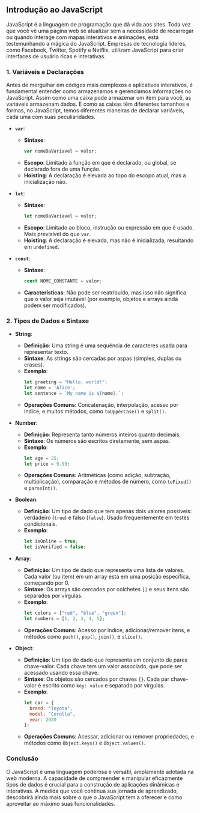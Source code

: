 ## Introdução ao JavaScript

JavaScript é a linguagem de programação que dá vida aos sites. Toda vez que você vê uma página web se atualizar sem a necessidade de recarregar ou quando interage com mapas interativos e animações, está testemunhando a mágica do JavaScript. Empresas de tecnologia líderes, como Facebook, Twitter, Spotify e Netflix, utilizam JavaScript para criar interfaces de usuário ricas e interativas.

### 1. Variáveis e Declarações

Antes de mergulhar em códigos mais complexos e aplicativos interativos, é fundamental entender como armazenamos e gerenciamos informações no JavaScript. Assim como uma caixa pode armazenar um item para você, as variáveis armazenam dados. E como as caixas têm diferentes tamanhos e formas, no JavaScript, temos diferentes maneiras de declarar variáveis, cada uma com suas peculiaridades.

- **`var`**:
  - **Sintaxe**: 
    ```javascript
    var nomeDaVariavel = valor;
    ```
  - **Escopo**: Limitado à função em que é declarado, ou global, se declarado fora de uma função.
  - **Hoisting**: A declaração é elevada ao topo do escopo atual, mas a inicialização não.

- **`let`**:
  - **Sintaxe**:
    ```javascript
    let nomeDaVariavel = valor;
    ```
  - **Escopo**: Limitado ao bloco, instrução ou expressão em que é usado. Mais previsível do que `var`.
  - **Hoisting**: A declaração é elevada, mas não é inicializada, resultando em `undefined`.

- **`const`**:
  - **Sintaxe**:
    ```javascript
    const NOME_CONSTANTE = valor;
    ```
  - **Características**: Não pode ser reatribuído, mas isso não significa que o valor seja imutável (por exemplo, objetos e arrays ainda podem ser modificados).

### 2. Tipos de Dados e Sintaxe

- **String**:
  - **Definição**: Uma string é uma sequência de caracteres usada para representar texto.
  - **Sintaxe**: As strings são cercadas por aspas (simples, duplas ou crases).
  - **Exemplo**:
    ```javascript
    let greeting = "Hello, world!";
    let name = 'Alice';
    let sentence = `My name is ${name}.`;
    ```
  - **Operações Comuns**: Concatenação, interpolação, acesso por índice, e muitos métodos, como `toUpperCase()` e `split()`.

- **Number**:
  - **Definição**: Representa tanto números inteiros quanto decimais.
  - **Sintaxe**: Os números são escritos diretamente, sem aspas.
  - **Exemplo**:
    ```javascript
    let age = 25;
    let price = 9.99;
    ```
  - **Operações Comuns**: Aritméticas (como adição, subtração, multiplicação), comparação e métodos de número, como `toFixed()` e `parseInt()`.

- **Boolean**:
  - **Definição**: Um tipo de dado que tem apenas dois valores possíveis: verdadeiro (`true`) e falso (`false`). Usado frequentemente em testes condicionais.
  - **Exemplo**:
    ```javascript
    let isOnline = true;
    let isVerified = false;
    ```

- **Array**:
  - **Definição**: Um tipo de dado que representa uma lista de valores. Cada valor (ou item) em um array está em uma posição específica, começando por 0.
  - **Sintaxe**: Os arrays são cercados por colchetes `[]` e seus itens são separados por vírgulas.
  - **Exemplo**:
    ```javascript
    let colors = ["red", "blue", "green"];
    let numbers = [1, 2, 3, 4, 5];
    ```
  - **Operações Comuns**: Acesso por índice, adicionar/remover itens, e métodos como `push()`, `pop()`, `join()`, e `slice()`.

- **Object**:
  - **Definição**: Um tipo de dado que representa um conjunto de pares chave-valor. Cada chave tem um valor associado, que pode ser acessado usando essa chave.
  - **Sintaxe**: Os objetos são cercados por chaves `{}`. Cada par chave-valor é escrito como `key: value` e separado por vírgulas.
  - **Exemplo**:
    ```javascript
    let car = {
      brand: "Toyota",
      model: "Corolla",
      year: 2020
    };
    ```
  - **Operações Comuns**: Acessar, adicionar ou remover propriedades, e métodos como `Object.keys()` e `Object.values()`.

### Conclusão

O JavaScript é uma linguagem poderosa e versátil, amplamente adotada na web moderna. A capacidade de compreender e manipular eficazmente tipos de dados é crucial para a construção de aplicações dinâmicas e interativas. À medida que você continua sua jornada de aprendizado, descobrirá ainda mais sobre o que o JavaScript tem a oferecer e como aproveitar ao máximo suas funcionalidades.

